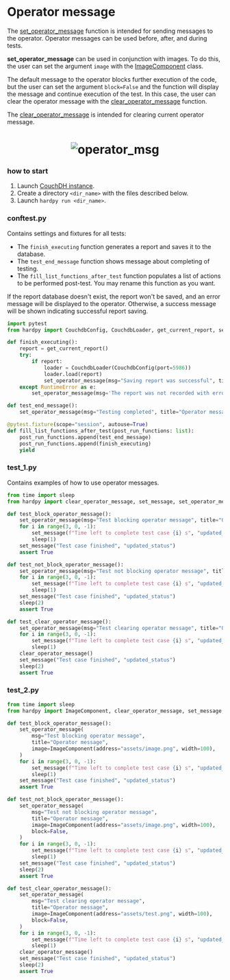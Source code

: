 # Operator message

The [set_operator_message](./../documentation/pytest_hardpy.md/#set_operator_message)
function is intended for sending messages to the operator.
Operator messages can be used before, after, and during tests.

**set_operator_message** can be used in conjunction with images. 
To do this, the user can set the argument `image` with the 
[ImageComponent](./../documentation/pytest_hardpy.md/#imagecomponent) class.

The default message to the operator blocks further execution of the code,
but the user can set the argument `block=False` and the function will display the message
and continue execution of the test.
In this case, the user can clear the operator message with the 
[clear_operator_message](./../documentation/pytest_hardpy.md/#clear_operator_message) function.

The [clear_operator_message](./../documentation/pytest_hardpy.md/#clear_operator_message)
is intended for clearing current operator message.

<h1 align="center">
    <img src="https://raw.githubusercontent.com/everypinio/hardpy/main/docs/img/operator_msg.png" alt="operator_msg">
</h1>

### how to start

1. Launch [CouchDH instance](../documentation/database.md#couchdb-instance).
2. Create a directory `<dir_name>` with the files described below.
3. Launch `hardpy run <dir_name>`.

### conftest.py

Contains settings and fixtures for all tests:

- The `finish_executing` function generates a report and saves it to the database.
- The `test_end_message` function shows message about completing of testing.
- The `fill_list_functions_after_test` function populates a list of actions to be performed post-test. You may rename this function as you want.

If the report database doesn't exist, the report won't be saved, and an error message will be displayed to the operator. Otherwise, a success message will be shown indicating successful report saving.

```python
import pytest
from hardpy import CouchdbConfig, CouchdbLoader, get_current_report, set_operator_message

def finish_executing():
    report = get_current_report()
    try:
        if report:
            loader = CouchdbLoader(CouchdbConfig(port=5986))
            loader.load(report)
            set_operator_message(msg="Saving report was successful", title="Operator message")
    except RuntimeError as e:
        set_operator_message(msg='The report was not recorded with error: "' + str(e) + '"', title="Operator message")

def test_end_message():
    set_operator_message(msg="Testing completed", title="Operator message")

@pytest.fixture(scope="session", autouse=True)
def fill_list_functions_after_test(post_run_functions: list):
    post_run_functions.append(test_end_message)
    post_run_functions.append(finish_executing)
    yield
```

### test_1.py

Contains examples of how to use operator messages.

```python
from time import sleep
from hardpy import clear_operator_message, set_message, set_operator_message

def test_block_operator_message():
    set_operator_message(msg="Test blocking operator message", title="Operator message")
    for i in range(3, 0, -1):
        set_message(f"Time left to complete test case {i} s", "updated_status")
        sleep(1)
    set_message("Test case finished", "updated_status")
    assert True

def test_not_block_operator_message():
    set_operator_message(msg="Test not blocking operator message", title="Operator message", block=False)
    for i in range(3, 0, -1):
        set_message(f"Time left to complete test case {i} s", "updated_status")
        sleep(1)
    set_message("Test case finished", "updated_status")
    sleep(2)
    assert True

def test_clear_operator_message():
    set_operator_message(msg="Test clearing operator message", title="Operator message", block=False)
    for i in range(3, 0, -1):
        set_message(f"Time left to complete test case {i} s", "updated_status")
        sleep(1)
    clear_operator_message()
    set_message("Test case finished", "updated_status")
    sleep(2)
    assert True
```

### test_2.py

```python
from time import sleep
from hardpy import ImageComponent, clear_operator_message, set_message, set_operator_message

def test_block_operator_message():
    set_operator_message(
        msg="Test blocking operator message",
        title="Operator message",
        image=ImageComponent(address="assets/image.png", width=100),
    )
    for i in range(3, 0, -1):
        set_message(f"Time left to complete test case {i} s", "updated_status")
        sleep(1)
    set_message("Test case finished", "updated_status")
    assert True

def test_not_block_operator_message():
    set_operator_message(
        msg="Test not blocking operator message",
        title="Operator message",
        image=ImageComponent(address="assets/image.png", width=100),
        block=False,
    )
    for i in range(3, 0, -1):
        set_message(f"Time left to complete test case {i} s", "updated_status")
        sleep(1)
    set_message("Test case finished", "updated_status")
    sleep(2)
    assert True

def test_clear_operator_message():
    set_operator_message(
        msg="Test clearing operator message",
        title="Operator message",
        image=ImageComponent(address="assets/test.png", width=100),
        block=False,
    )
    for i in range(3, 0, -1):
        set_message(f"Time left to complete test case {i} s", "updated_status")
        sleep(1)
    clear_operator_message()
    set_message("Test case finished", "updated_status")
    sleep(2)
    assert True
```
